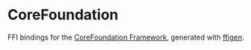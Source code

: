 # CoreFoundation

FFI bindings for the [CoreFoundation Framework](https://developer.apple.com/documentation/corefoundation), generated with [ffigen](https://pub.dev/packages/ffigen).
